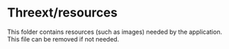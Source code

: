 # Threext/resources

This folder contains resources (such as images) needed by the application. This file can
be removed if not needed.

